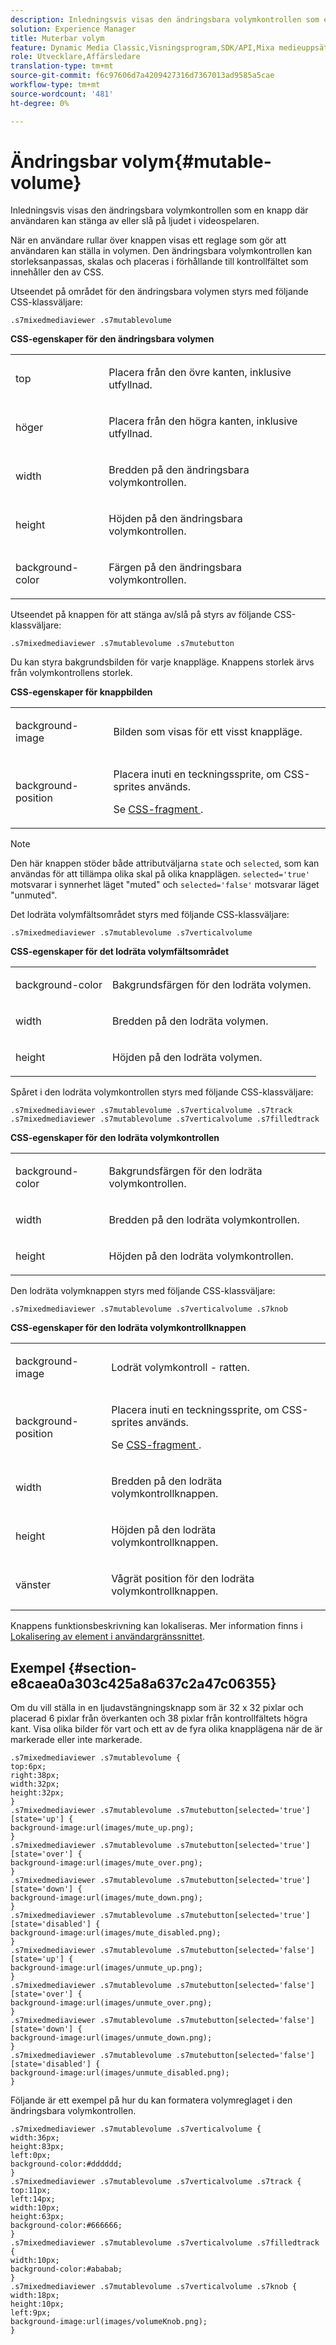 ```yaml
---
description: Inledningsvis visas den ändringsbara volymkontrollen som en knapp där användaren kan stänga av eller slå på ljudet i videospelaren.
solution: Experience Manager
title: Muterbar volym
feature: Dynamic Media Classic,Visningsprogram,SDK/API,Mixa medieuppsättningar
role: Utvecklare,Affärsledare
translation-type: tm+mt
source-git-commit: f6c97606d7a4209427316d7367013ad9585a5cae
workflow-type: tm+mt
source-wordcount: '481'
ht-degree: 0%

---
```



# Ändringsbar volym{#mutable-volume}

Inledningsvis visas den ändringsbara volymkontrollen som en knapp där användaren kan stänga av eller slå på ljudet i videospelaren.

<!--<a id="section_061E550C1C1D4DB2BD663A898895B38C"></a>-->

När en användare rullar över knappen visas ett reglage som gör att användaren kan ställa in volymen. Den ändringsbara volymkontrollen kan storleksanpassas, skalas och placeras i förhållande till kontrollfältet som innehåller den av CSS.

Utseendet på området för den ändringsbara volymen styrs med följande CSS-klassväljare:

```
.s7mixedmediaviewer .s7mutablevolume
```

**CSS-egenskaper för den ändringsbara volymen**

<table id="table_C48C56E696304C9BAFEE71BA9EA9A174"> 
 <tbody> 
  <tr> 
   <td colname="col1"> <p> <span class="codeph"> top  </span> </p> </td> 
   <td colname="col2"> <p> Placera från den övre kanten, inklusive utfyllnad. </p> </td> 
  </tr> 
  <tr> 
   <td colname="col1"> <p> <span class="codeph"> höger  </span> </p> </td> 
   <td colname="col2"> <p> Placera från den högra kanten, inklusive utfyllnad. </p> </td> 
  </tr> 
  <tr> 
   <td colname="col1"> <p> <span class="codeph"> width </span> </p> </td> 
   <td colname="col2"> <p> Bredden på den ändringsbara volymkontrollen. </p> </td> 
  </tr> 
  <tr> 
   <td colname="col1"> <p> <span class="codeph"> height  </span> </p> </td> 
   <td colname="col2"> <p>Höjden på den ändringsbara volymkontrollen. </p> </td> 
  </tr> 
  <tr> 
   <td colname="col1"> <p> <span class="codeph"> background-color  </span> </p> </td> 
   <td colname="col2"> <p> Färgen på den ändringsbara volymkontrollen. </p> </td> 
  </tr> 
 </tbody> 
</table>

Utseendet på knappen för att stänga av/slå på styrs av följande CSS-klassväljare:

```
.s7mixedmediaviewer .s7mutablevolume .s7mutebutton
```

Du kan styra bakgrundsbilden för varje knappläge. Knappens storlek ärvs från volymkontrollens storlek.

**CSS-egenskaper för knappbilden**

<table id="table_46903DCACF314426B67783167ADF7715"> 
 <tbody> 
  <tr> 
   <td colname="col1"> <p> <span class="codeph"> background-image  </span> </p> </td> 
   <td colname="col2"> <p> Bilden som visas för ett visst knappläge. </p> </td> 
  </tr> 
  <tr> 
   <td colname="col1"> <p> <span class="codeph"> background-position  </span> </p> </td> 
   <td colname="col2"> <p> Placera inuti en teckningssprite, om CSS-sprites används. </p> <p>Se <a href="../../../c-html5-s7-aem-asset-viewers/c-html5-mixedmedia-viewer-about/c-html5-mixedmedia-viewer-customizingviewer/c-html5-mixedmedia-viewer-customizingviewer.md#section-209a43dfbddf4fc589e79cddaf233f50" format="dita" scope="local"> CSS-fragment </a>. </p> </td> 
  </tr> 
 </tbody> 
</table>

>[!NOTE]
>
>Den här knappen stöder både attributväljarna `state` och `selected`, som kan användas för att tillämpa olika skal på olika knapplägen. `selected='true'` motsvarar i synnerhet läget &quot;muted&quot; och `selected='false'` motsvarar läget &quot;unmuted&quot;.

Det lodräta volymfältsområdet styrs med följande CSS-klassväljare:

```
.s7mixedmediaviewer .s7mutablevolume .s7verticalvolume
```

**CSS-egenskaper för det lodräta volymfältsområdet**

<table id="table_966826FB81114362A8D81D1EED38D512"> 
 <tbody> 
  <tr> 
   <td colname="col1"> <p> <span class="codeph"> background-color  </span> </p> </td> 
   <td colname="col2"> <p> Bakgrundsfärgen för den lodräta volymen. </p> </td> 
  </tr> 
  <tr> 
   <td colname="col1"> <p> <span class="codeph"> width  </span> </p> </td> 
   <td colname="col2"> <p> Bredden på den lodräta volymen. </p> </td> 
  </tr> 
  <tr> 
   <td colname="col1"> <p> <span class="codeph"> height  </span> </p> </td> 
   <td colname="col2"> <p> Höjden på den lodräta volymen. </p> </td> 
  </tr> 
 </tbody> 
</table>

Spåret i den lodräta volymkontrollen styrs med följande CSS-klassväljare:

```
.s7mixedmediaviewer .s7mutablevolume .s7verticalvolume .s7track 
.s7mixedmediaviewer .s7mutablevolume .s7verticalvolume .s7filledtrack
```

**CSS-egenskaper för den lodräta volymkontrollen**

<table id="table_21E9AD3FBC8C4437BA02E5CD1BF7E831"> 
 <tbody> 
  <tr> 
   <td colname="col1"> <p> <span class="codeph"> background-color  </span> </p> </td> 
   <td colname="col2"> <p> Bakgrundsfärgen för den lodräta volymkontrollen. </p> </td> 
  </tr> 
  <tr> 
   <td colname="col1"> <p> <span class="codeph"> width  </span> </p> </td> 
   <td colname="col2"> <p>Bredden på den lodräta volymkontrollen. </p> </td> 
  </tr> 
  <tr> 
   <td colname="col1"> <p> <span class="codeph"> height  </span> </p> </td> 
   <td colname="col2"> <p>Höjden på den lodräta volymkontrollen. </p> </td> 
  </tr> 
 </tbody> 
</table>

Den lodräta volymknappen styrs med följande CSS-klassväljare:

```
.s7mixedmediaviewer .s7mutablevolume .s7verticalvolume .s7knob
```

**CSS-egenskaper för den lodräta volymkontrollknappen**

<table id="table_709D64AF815341A5B50ED72CCB350F2E"> 
 <tbody> 
  <tr> 
   <td colname="col1"> <p> <span class="codeph"> background-image  </span> </p> </td> 
   <td colname="col2"> <p> Lodrät volymkontroll - ratten. </p> </td> 
  </tr> 
  <tr> 
   <td colname="col1"> <p> <span class="codeph"> background-position  </span> </p> </td> 
   <td colname="col2"> <p> Placera inuti en teckningssprite, om CSS-sprites används. </p> <p>Se <a href="../../../c-html5-s7-aem-asset-viewers/c-html5-mixedmedia-viewer-about/c-html5-mixedmedia-viewer-customizingviewer/c-html5-mixedmedia-viewer-customizingviewer.md#section-209a43dfbddf4fc589e79cddaf233f50" format="dita" scope="local"> CSS-fragment </a>. </p> </td> 
  </tr> 
  <tr> 
   <td colname="col1"> <p> <span class="codeph"> width  </span> </p> </td> 
   <td colname="col2"> <p>Bredden på den lodräta volymkontrollknappen. </p> </td> 
  </tr> 
  <tr> 
   <td colname="col1"> <p> <span class="codeph"> height  </span> </p> </td> 
   <td colname="col2"> <p>Höjden på den lodräta volymkontrollknappen. </p> </td> 
  </tr> 
  <tr> 
   <td colname="col1"> <p> <span class="codeph"> vänster  </span> </p> </td> 
   <td colname="col2"> <p>Vågrät position för den lodräta volymkontrollknappen. </p> </td> 
  </tr> 
 </tbody> 
</table>

Knappens funktionsbeskrivning kan lokaliseras. Mer information finns i [Lokalisering av element i användargränssnittet](../../../c-html5-s7-aem-asset-viewers/c-html5-mixedmedia-viewer-about/c-html5-mixedmedia-viewer-localization.md#concept-16262b8096474d6c9c018c3e99110dd1).

## Exempel {#section-e8caea0a303c425a8a637c2a47c06355}

Om du vill ställa in en ljudavstängningsknapp som är 32 x 32 pixlar och placerad 6 pixlar från överkanten och 38 pixlar från kontrollfältets högra kant. Visa olika bilder för vart och ett av de fyra olika knapplägena när de är markerade eller inte markerade.

```
.s7mixedmediaviewer .s7mutablevolume { 
top:6px; 
right:38px; 
width:32px; 
height:32px; 
} 
.s7mixedmediaviewer .s7mutablevolume .s7mutebutton[selected='true'][state='up'] { 
background-image:url(images/mute_up.png); 
} 
.s7mixedmediaviewer .s7mutablevolume .s7mutebutton[selected='true'][state='over'] { 
background-image:url(images/mute_over.png); 
} 
.s7mixedmediaviewer .s7mutablevolume .s7mutebutton[selected='true'][state='down'] { 
background-image:url(images/mute_down.png); 
} 
.s7mixedmediaviewer .s7mutablevolume .s7mutebutton[selected='true'][state='disabled'] { 
background-image:url(images/mute_disabled.png); 
} 
.s7mixedmediaviewer .s7mutablevolume .s7mutebutton[selected='false'][state='up'] { 
background-image:url(images/unmute_up.png); 
} 
.s7mixedmediaviewer .s7mutablevolume .s7mutebutton[selected='false'][state='over'] { 
background-image:url(images/unmute_over.png); 
} 
.s7mixedmediaviewer .s7mutablevolume .s7mutebutton[selected='false'][state='down'] { 
background-image:url(images/unmute_down.png); 
} 
.s7mixedmediaviewer .s7mutablevolume .s7mutebutton[selected='false'][state='disabled'] { 
background-image:url(images/unmute_disabled.png); 
}
```

Följande är ett exempel på hur du kan formatera volymreglaget i den ändringsbara volymkontrollen.

```
.s7mixedmediaviewer .s7mutablevolume .s7verticalvolume { 
width:36px; 
height:83px; 
left:0px; 
background-color:#dddddd; 
} 
.s7mixedmediaviewer .s7mutablevolume .s7verticalvolume .s7track { 
top:11px; 
left:14px; 
width:10px; 
height:63px; 
background-color:#666666; 
} 
.s7mixedmediaviewer .s7mutablevolume .s7verticalvolume .s7filledtrack { 
width:10px; 
background-color:#ababab; 
} 
.s7mixedmediaviewer .s7mutablevolume .s7verticalvolume .s7knob { 
width:18px; 
height:10px; 
left:9px; 
background-image:url(images/volumeKnob.png); 
}
```

